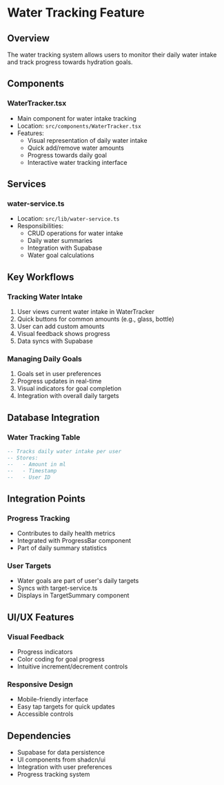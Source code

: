 # Water Tracking Feature

## Overview
The water tracking system allows users to monitor their daily water intake and track progress towards hydration goals.

## Components

### WaterTracker.tsx
- Main component for water intake tracking
- Location: `src/components/WaterTracker.tsx`
- Features:
  - Visual representation of daily water intake
  - Quick add/remove water amounts
  - Progress towards daily goal
  - Interactive water tracking interface

## Services

### water-service.ts
- Location: `src/lib/water-service.ts`
- Responsibilities:
  - CRUD operations for water intake
  - Daily water summaries
  - Integration with Supabase
  - Water goal calculations

## Key Workflows

### Tracking Water Intake
1. User views current water intake in WaterTracker
2. Quick buttons for common amounts (e.g., glass, bottle)
3. User can add custom amounts
4. Visual feedback shows progress
5. Data syncs with Supabase

### Managing Daily Goals
1. Goals set in user preferences
2. Progress updates in real-time
3. Visual indicators for goal completion
4. Integration with overall daily targets

## Database Integration

### Water Tracking Table
```sql
-- Tracks daily water intake per user
-- Stores:
--   - Amount in ml
--   - Timestamp
--   - User ID
```

## Integration Points

### Progress Tracking
- Contributes to daily health metrics
- Integrated with ProgressBar component
- Part of daily summary statistics

### User Targets
- Water goals are part of user's daily targets
- Syncs with target-service.ts
- Displays in TargetSummary component

## UI/UX Features

### Visual Feedback
- Progress indicators
- Color coding for goal progress
- Intuitive increment/decrement controls

### Responsive Design
- Mobile-friendly interface
- Easy tap targets for quick updates
- Accessible controls

## Dependencies
- Supabase for data persistence
- UI components from shadcn/ui
- Integration with user preferences
- Progress tracking system
